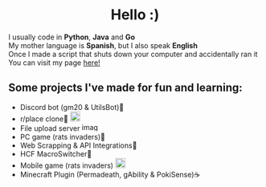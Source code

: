<h1 align="center">Hello :)</h1>

I usually code in **Python**, **Java** and **Go**<br>
My mother language is **Spanish**, but I also speak **English**<br>
Once I made a script that shuts down your computer and accidentally ran it <br>
You can visit my page <a href='https://guimx.codes'>here!</a>

## Some projects I've made for fun and learning:
* Discord bot (gm20 & UtilsBot)🐍
* r/place clone🐍 <img src="https://i.imgur.com/1x5wfp3.png" width="20px" height="20px" alt="HTML">
* File upload server <img width="36" height="16" alt="image" src="https://github.com/user-attachments/assets/b78deeee-5d1e-4793-84d1-c092d568f44d" />
* PC game (rats invaders)🐍
* Web Scrapping & API Integrations🐍
* HCF MacroSwitcher🐍
* Mobile game (rats invaders)  <img src="https://cdn3.emoji.gg/emojis/7106-csharp.png" width="20px" height="20px" alt="CSharp">
* Minecraft Plugin (Permadeath, gAbility & PokiSense)☕
